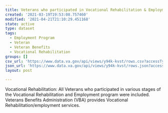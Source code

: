 ```yaml
---
title: Veterans who participated in Vocational Rehabilitation & Employment Programs
created: '2021-03-19T19:53:08.757460'
modified: '2021-04-21T21:10:29.451168'
state: active
type: dataset
tags:
  - Employment Program
  - Veteran
  - Veteran Benefits
  - Vocational Rehabilitation
groups: []
csv_url: 'https://www.data.va.gov/api/views/y94k-kvst/rows.csv?accessType=DOWNLOAD'
json_url: 'https://www.data.va.gov/api/views/y94k-kvst/rows.json?accessType=DOWNLOAD'
layout: post

---
```

Vocational Rehabilitation: All Veterans who participated in various stages of the Vocational Rehabilitation and Employment program were included. Veterans Benefits Administration (VBA) provides Vocational Rehabilitation/employment services.
